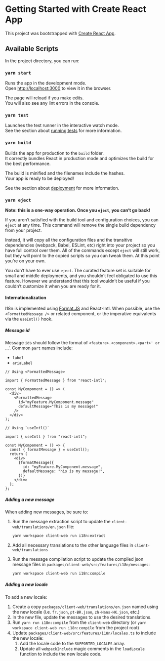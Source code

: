 # Getting Started with Create React App

This project was bootstrapped with [Create React App](https://github.com/facebook/create-react-app).

## Available Scripts

In the project directory, you can run:

### `yarn start`

Runs the app in the development mode.\
Open [http://localhost:3000](http://localhost:3000) to view it in the browser.

The page will reload if you make edits.\
You will also see any lint errors in the console.

### `yarn test`

Launches the test runner in the interactive watch mode.\
See the section about [running tests](https://facebook.github.io/create-react-app/docs/running-tests) for more information.

### `yarn build`

Builds the app for production to the `build` folder.\
It correctly bundles React in production mode and optimizes the build for the best performance.

The build is minified and the filenames include the hashes.\
Your app is ready to be deployed!

See the section about [deployment](https://facebook.github.io/create-react-app/docs/deployment) for more information.

### `yarn eject`

**Note: this is a one-way operation. Once you `eject`, you can’t go back!**

If you aren’t satisfied with the build tool and configuration choices, you can `eject` at any time. This command will remove the single build dependency from your project.

Instead, it will copy all the configuration files and the transitive dependencies (webpack, Babel, ESLint, etc) right into your project so you have full control over them. All of the commands except `eject` will still work, but they will point to the copied scripts so you can tweak them. At this point you’re on your own.

You don’t have to ever use `eject`. The curated feature set is suitable for small and middle deployments, and you shouldn’t feel obligated to use this feature. However we understand that this tool wouldn’t be useful if you couldn’t customize it when you are ready for it.

#### Internationalization

I18n is implemented using [Format.JS](https://formatjs.io/) and React-Intl. When possible, use the `<FormattedMessage />` or related component, or the imperative equivalents via the `useIntl()` hook.

##### Message id

Message `id`s should follow the format of `<feature>.<component>.<part>' or `<feature>.<component>.<subcomponent>.<part>'. Common `part` names include:

- `label`
- `ariaLabel`

```tsx
// Using <FormattedMessage>

import { FormattedMessage } from "react-intl";

const MyComponent = () => (
  <div>
    <FormattedMessage
      id="myFeature.MyComponent.message"
      defaultMessage="This is my message!"
    />
  </div>
);
```

```tsx
// Using `useIntl()`

import { useIntl } from "react-intl";

const MyComponent = () => {
  const { formatMessage } = useIntl();
  return (
    <div>
      {formatMessage({
        id: "myFeature.MyComponent.message",
        defaultMessage: "his is my message!",
      })}
    </div>
  );
};
```

##### Adding a new message

When adding new messages, be sure to:

1. Run the message extraction script to update the `client-web/translations/en.json` file:

   ```sh
   yarn workspace client-web run i18n:extract
   ```

2. Add all necessary translations to the other language files in `client-web/translations`
3. Run the message compilation script to update the compiled json message files in `packages/client-web/src/features/i18n/messages`:

   ```sh
   yarn workspace client-web run i18n:compile
   ```

##### Adding a new locale

To add a new locale:

1. Create a copy `packages/client-web/translations/en.json` named using the new locale (i.e. `fr.json`, `pt-BR.json`, `zh-Hans-HK.json`, etc.)
2. In the new file, update the messages to use the desired translations.
3. Run `yarn run i18n:compile` from the `client-web` directory (or `yarn workspace client-web run i18n:compile` from the project root)
4. Update `packages/client-web/src/features/i18n/locales.ts` to include the new locale:
   1. Add the locale code to the `SUPPORTED_LOCALES` array.
   2. Update all `webpackInclude` magic comments in the `loadLocale` function to include the new locale code.
